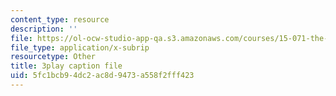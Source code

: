 ```yaml
---
content_type: resource
description: ''
file: https://ol-ocw-studio-app-qa.s3.amazonaws.com/courses/15-071-the-analytics-edge-spring-2017/5fc1bcb94dc2ac8d9473a558f2fff423_MvERdFp8mvI.srt
file_type: application/x-subrip
resourcetype: Other
title: 3play caption file
uid: 5fc1bcb9-4dc2-ac8d-9473-a558f2fff423
---
```

